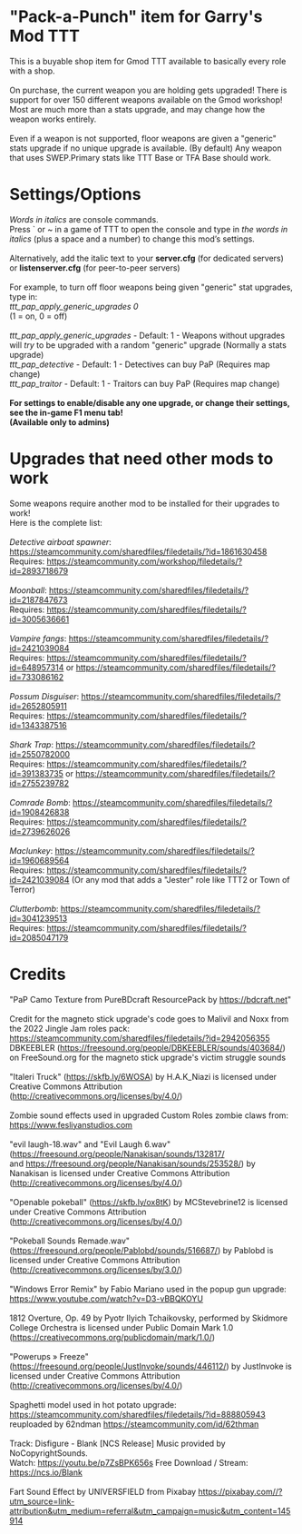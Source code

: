 # "Pack-a-Punch" item for Garry's Mod TTT

This is a buyable shop item for Gmod TTT available to basically every role with a shop.\
\
On purchase, the current weapon you are holding gets upgraded! There is support for over 150 different weapons available on the Gmod workshop!\
Most are much more than a stats upgrade, and may change how the weapon works entirely.\
\
Even if a weapon is not supported, floor weapons are given a "generic" stats upgrade if no unique upgrade is available. (By default) Any weapon that uses SWEP.Primary stats like TTT Base or TFA Base should work.

# Settings/Options

_Words in italics_ are console commands.\
Press ` or ~ in a game of TTT to open the console and type in _the words in italics_ (plus a space and a number) to change this mod’s settings. \
\
Alternatively, add the italic text to your __server.cfg__ (for dedicated servers)\
or __listenserver.cfg__ (for peer-to-peer servers)\
\
For example, to turn off floor weapons being given "generic" stat upgrades, type in:\
_ttt_pap_apply_generic_upgrades 0_\
(1 = on, 0 = off)\
\
_ttt_pap_apply_generic_upgrades_ - Default: 1 - Weapons without upgrades will _try_ to be upgraded with a random "generic" upgrade (Normally a stats upgrade)\
_ttt_pap_detective_ - Default: 1 - Detectives can buy PaP (Requires map change)\
_ttt_pap_traitor_ - Default: 1 - Traitors can buy PaP (Requires map change)\
\
__For settings to enable/disable any one upgrade, or change their settings, see the in-game F1 menu tab!__\
__(Available only to admins)__

# Upgrades that need other mods to work

Some weapons require another mod to be installed for their upgrades to work!\
Here is the complete list:\
\
_Detective airboat spawner_: <https://steamcommunity.com/sharedfiles/filedetails/?id=1861630458>\
Requires: <https://steamcommunity.com/workshop/filedetails/?id=2893718679>\
\
_Moonball_: <https://steamcommunity.com/sharedfiles/filedetails/?id=2187847673>\
Requires: <https://steamcommunity.com/sharedfiles/filedetails/?id=3005636661>\
\
_Vampire fangs_: <https://steamcommunity.com/sharedfiles/filedetails/?id=2421039084>\
Requires: <https://steamcommunity.com/sharedfiles/filedetails/?id=648957314> or <https://steamcommunity.com/sharedfiles/filedetails/?id=733086162>\
\
_Possum Disguiser_: <https://steamcommunity.com/sharedfiles/filedetails/?id=2652805911>\
Requires: <https://steamcommunity.com/sharedfiles/filedetails/?id=1343387516>\
\
_Shark Trap_: <https://steamcommunity.com/sharedfiles/filedetails/?id=2550782000>\
Requires: <https://steamcommunity.com/sharedfiles/filedetails/?id=391383735> or <https://steamcommunity.com/sharedfiles/filedetails/?id=2755239782>\
\
_Comrade Bomb_: <https://steamcommunity.com/sharedfiles/filedetails/?id=1908426838>\
Requires: <https://steamcommunity.com/sharedfiles/filedetails/?id=2739626026>\
\
_Maclunkey_: <https://steamcommunity.com/sharedfiles/filedetails/?id=1960689564>\
Requires: <https://steamcommunity.com/sharedfiles/filedetails/?id=2421039084> (Or any mod that adds a "Jester" role like TTT2 or Town of Terror)\
\
_Clutterbomb_: <https://steamcommunity.com/sharedfiles/filedetails/?id=3041239513>\
Requires: <https://steamcommunity.com/sharedfiles/filedetails/?id=2085047179>

# Credits

"PaP Camo Texture from PureBDcraft ResourcePack by <https://bdcraft.net>"\
\
Credit for the magneto stick upgrade's code goes to Malivil and Noxx from the 2022 Jingle Jam roles pack: <https://steamcommunity.com/sharedfiles/filedetails/?id=2942056355>\
DBKEEBLER (<https://freesound.org/people/DBKEEBLER/sounds/403684/>) on FreeSound.org for the magneto stick upgrade's victim struggle sounds\
\
"Italeri Truck" (<https://skfb.ly/6WOSA>) by H.A.K_Niazi is licensed under Creative Commons Attribution (<http://creativecommons.org/licenses/by/4.0/>)\
\
Zombie sound effects used in upgraded Custom Roles zombie claws from: <https://www.fesliyanstudios.com>\
\
"evil laugh-18.wav" and "Evil Laugh 6.wav" (<https://freesound.org/people/Nanakisan/sounds/132817/>\
and <https://freesound.org/people/Nanakisan/sounds/253528/>) by Nanakisan is licensed under Creative Commons Attribution (<http://creativecommons.org/licenses/by/4.0/>)\
\
"Openable pokeball" (<https://skfb.ly/ox8tK>) by MCStevebrine12 is licensed under Creative Commons Attribution (<http://creativecommons.org/licenses/by/4.0/>)\
\
"Pokeball Sounds Remade.wav" (<https://freesound.org/people/Pablobd/sounds/516687/>) by Pablobd is licensed under Creative Commons Attribution (<http://creativecommons.org/licenses/by/3.0/>)\
\
"Windows Error Remix" by Fabio Mariano used in the popup gun upgrade: <https://www.youtube.com/watch?v=D3-vBBQKOYU>\
\
1812 Overture, Op. 49 by Pyotr Ilyich Tchaikovsky, performed by Skidmore College Orchestra is licensed under Public Domain Mark 1.0 (<https://creativecommons.org/publicdomain/mark/1.0/>)\
\
"Powerups » Freeze" (<https://freesound.org/people/JustInvoke/sounds/446112/>) by JustInvoke is licensed under Creative Commons Attribution (<http://creativecommons.org/licenses/by/4.0/>)\
\
Spaghetti model used in hot potato upgrade: <https://steamcommunity.com/sharedfiles/filedetails/?id=888805943>\
reuploaded by 62ndman <https://steamcommunity.com/id/62thman>\
\
Track: Disfigure - Blank [NCS Release] Music provided by NoCopyrightSounds.\
Watch: <https://youtu.be/p7ZsBPK656s> Free Download / Stream: <https://ncs.io/Blank>\
\
Fart Sound Effect by UNIVERSFIELD from Pixabay <https://pixabay.com//?utm_source=link-attribution&utm_medium=referral&utm_campaign=music&utm_content=145914>
